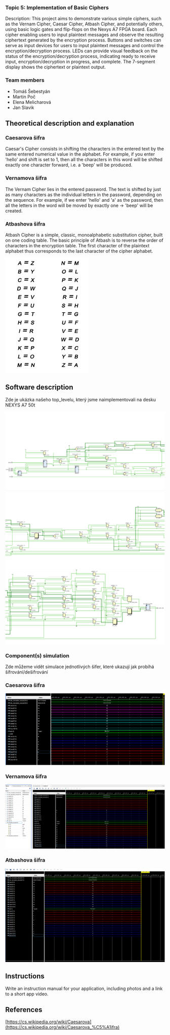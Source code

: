 ### Topic 5: Implementation of Basic Ciphers

Description: This project aims to demonstrate various simple ciphers, such as the Vernam Cipher, Caesar Cipher, Atbash Cipher, and potentially others, using basic logic gates and flip-flops on the Nexys A7 FPGA board. Each cipher enabling users to input plaintext messages and observe the resulting ciphertext generated by the encryption process. Buttons and switches can serve as input devices for users to input plaintext messages and control the encryption/decryption process. LEDs can provide visual feedback on the status of the encryption/decryption process, indicating ready to receive input, encryption/decryption in progress, and complete. The 7-segment display shows the ciphertext or plaintext output.

### Team members
* Tomáš Šebestyán
* Martin Poč
* Elena Melicharová
* Jan Slavik

## Theoretical description and explanation


### Caesarova šifra 

Caesar's Cipher consists in shifting the characters in the entered text by the same entered numerical value in the alphabet. For example, if you enter 'hello' and shift is set to 1, then all the characters in this word will be shifted exactly one character forward, i.e. a 'beep' will be produced.

### Vernamova šifra

The Vernam Cipher lies in the entered password. The text is shifted by just as many characters as the individual letters in the password, depending on the sequence. For example, if we enter 'hello' and 'a' as the password, then all the letters in the word will be moved by exactly one -> 'beep' will be created.

### Atbashova šifra

Atbash Cipher is a simple, classic, monoalphabetic substitution cipher, built on one coding table. The basic principle of Atbash is to reverse the order of characters in the encryption table. The first character of the plaintext alphabet thus corresponds to the last character of the cipher alphabet.

![abc](https://github.com/Keshaay/Project/blob/main/.PNG/atbash_abeceda.png)

## Software description

Zde je ukázka našeho top_levelu, který jsme naimplementovali na desku NEXYS A7 50t

![toplvl1](https://github.com/Keshaay/Project/blob/main/.PNG/toplevel_1.png)
![toplvl2](https://github.com/Keshaay/Project/blob/main/.PNG/toplevel_2.png)
![toplvl3](https://github.com/Keshaay/Project/blob/main/.PNG/toplevel_3.png)

### Component(s) simulation

Zde můžeme vidět simulace jednotlivých šifer, které ukazují jak probíhá šífrování/dešifrování


### Caesarova šifra 

![cesr](https://github.com/Keshaay/Project/blob/main/.PNG/cesar.png)
### Vernamova šifra

![cesr](https://github.com/Keshaay/Project/blob/main/.PNG/vernam.png)
### Atbashova šifra

![cesr](https://github.com/Keshaay/Project/blob/main/.PNG/atbash.png)


## Instructions

Write an instruction manual for your application, including photos and a link to a short app video.

## References

[https://cs.wikipedia.org/wiki/Caesarova](https://cs.wikipedia.org/wiki/Caesarova_%C5%A1ifra)
